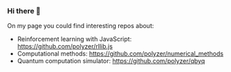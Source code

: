 ### Hi there 👋

<!--
**polyzer/polyzer** is a ✨ _special_ ✨ repository because its `README.md` (this file) appears on your GitHub profile.

Here are some ideas to get you started:

- 🔭 I’m currently working on ...
- 🌱 I’m currently learning ...
- 👯 I’m looking to collaborate on ...
- 🤔 I’m looking for help with ...
- 💬 Ask me about ...
- 📫 How to reach me: ...
- 😄 Pronouns: ...
- ⚡ Fun fact: ...
-->
On my page you could find interesting repos about:
 - Reinforcement learning with JavaScript: https://github.com/polyzer/rllib.js
 - Computational methods: https://github.com/polyzer/numerical_methods
 - Quantum computation simulator: https://github.com/polyzer/qbyq
